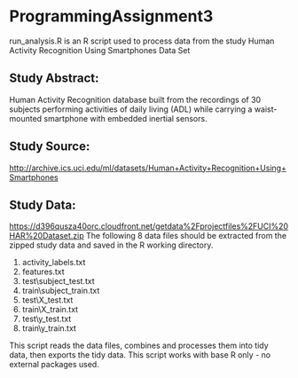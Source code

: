 # ProgrammingAssignment3
run_analysis.R is an R script used to process data from the study Human Activity Recognition Using Smartphones Data Set

## Study Abstract:
Human Activity Recognition database built from the recordings of 30 subjects performing activities of daily living (ADL) while carrying a waist-mounted smartphone with embedded inertial sensors.

## Study Source:
http://archive.ics.uci.edu/ml/datasets/Human+Activity+Recognition+Using+Smartphones

## Study Data:
https://d396qusza40orc.cloudfront.net/getdata%2Fprojectfiles%2FUCI%20HAR%20Dataset.zip
The following 8 data files should be extracted from the zipped study data and saved in the R working directory.
  1. activity_labels.txt
  2. features.txt
  3. test\subject_test.txt
  4. train\subject_train.txt
  5. test\X_test.txt
  6. train\X_train.txt
  7. test\y_test.txt
  8. train\y_train.txt

This script reads the data files, combines and processes them into tidy data, then exports the tidy data.
This script works with base R only - no external packages used.